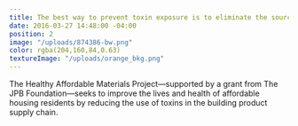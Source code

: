 ```yaml
---
title: The best way to prevent toxin exposure is to eliminate the source.
date: 2016-03-27 14:48:00 -04:00
position: 2
image: "/uploads/874386-bw.png"
color: rgba(204,160,84,0.63)
textureImage: "/uploads/orange_bkg.png"
---
```


The Healthy Affordable Materials Project—supported by a grant from The JPB Foundation—seeks to improve the lives and health of affordable housing residents by reducing the use of toxins in the building product supply chain.
